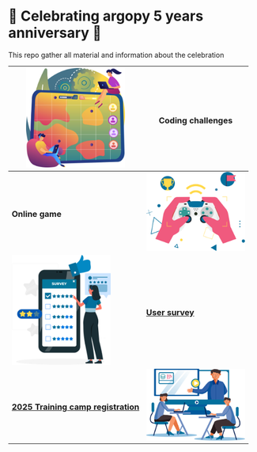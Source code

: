 # 🎂 Celebrating argopy 5 years anniversary 🎂

This repo gather all material and information about the celebration


| <img src="www/_static/landing_coding.svg" width="200"/>                         | <h3>Coding challenges</h3>                                  |
|---------------------------------------------------------------------------------|-------------------------------------------------------------|
| <h3>Online game</h3>                                                            | <img src="www/_static/landing_game.svg" width="200"/>       |
| <img src="www/_static/landing_survey.svg" width="200"/>                         | <h3>[User survey](https://forms.gle/v8NnXkXCEYwRfePp8)</h3> |
| <h3>[2025 Training camp registration](https://forms.gle/d8xPbrWu7aZcvMut9)</h3> | <img src="www/_static/landing_training.svg" width="200"/>   | 
